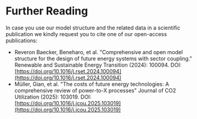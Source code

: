 # Further Reading

In case you use our model structure and the related data in a scientific publication we kindly request you to cite one of our open-access publications:

- Reveron Baecker, Beneharo, et al. "Comprehensive and open model structure for the design of future energy systems with sector coupling." 
Renewable and Sustainable Energy Transition (2024): 100094. DOI: [https://doi.org/10.1016/j.rset.2024.100094](https://doi.org/10.1016/j.rset.2024.100094)
- Müller, Gian, et al. "The costs of future energy technologies: A comprehensive review of power-to-X processes"
Journal of CO2 Utilization (2025): 103019. DOI: [https://doi.org/10.1016/j.jcou.2025.103019](https://doi.org/10.1016/j.jcou.2025.103019)